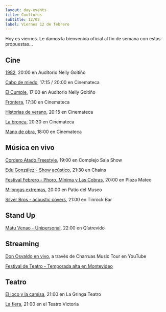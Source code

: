 ```yaml
---
layout: day-events
title: Coolturus
subtitle: 12/02
label: Viernes 12 de febrero
---
```

Hoy es viernes. Le damos la bienvenida oficial al fin de semana con estas propuestas...

## Cine

[1982](https://tickantel.com.uy/inicio/espectaculo/40009558/espectaculo/1982?1), 20:00 en Auditorio Nelly Goitiño

[Cabo de miedo](https://cinemateca.org.uy/peliculas/1097), 17:15 / 20:00 en Cinemateca

[El Cumple](https://tickantel.com.uy/inicio/espectaculo/40009560/espectaculo/El%20cumple?4), 17:00 en Auditorio Nelly Goitiño

[Frontera](https://cinemateca.org.uy/peliculas/782), 17:30 en Cinemateca

[Historias de verano](https://cinemateca.org.uy/peliculas/1002), 20:15 en Cinemateca

[La bronca](https://cinemateca.org.uy/peliculas/945), 20:30 en Cinemateca

[Mano de obra](https://cinemateca.org.uy/peliculas/959), 18:00 en Cinemateca

## Música en vivo

[Cordero Atado Freestyle](https://instagram.com/csalashow?igshid=1a5lxhedu19cl), 19:00 en Complejo Sala Show

[Edu González - Show acústico](https://instagram.com/chains_disco?igshid=1dp7lgcxxx99t), 21:30 en Chains

[Festival Febrero - Phoro, Mínima y Las Cobras](https://instagram.com/plazamateouy?igshid=zwiylcrx99sq), 20:00 en Plaza Mateo

[Milongas extremas](https://www.instagram.com/saladelmuseo/), 20:00 en Patio del Museo

[Silver Bros - acoustic covers](https://instagram.com/tinrock_bar?igshid=14pb425v6n836), 21:00 en Tinrock Bar

## Stand Up

[Matu Venao - Unipersonal](https://instagram.com/qatrevido?igshid=8bj6dzn4g7aj), 22:00 en Q’atrevido

## Streaming

[Don Osvaldo en vivo](https://www.instagram.com/charruasmusictourok/?hl=es), a través de Charruas Music Tour en YouTube

[Festival de Teatro - Temporada alta en Montevideo](https://salaverdi.montevideo.gub.uy/teatro/temporada-2021-estela-medina-0/festival-temporada-alta-de-girona-2021) 

## Teatro

[El loco y la camisa](https://www.instagram.com/lagringateatro/?hl=es), 21:00 en La Gringa Teatro

[La fiera](https://instagram.com/teatrovictoriamontevideo?igshid=nihkflwgw4x4), 21:00 en el Teatro Victoria